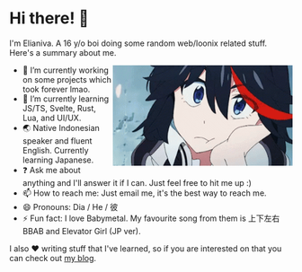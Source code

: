 # Hi there! 👋

I'm Elianiva. A 16 y/o boi doing some random web/loonix related stuff. Here's a summary about me.

<a href="#"><img width="320px" align="right" src="./ryuko-blink.gif"></a>

- :telescope: I’m currently working on some projects which took forever lmao.
- :seedling: I’m currently learning JS/TS, Svelte, Rust, Lua, and UI/UX.
- :earth_asia: Native Indonesian speaker and fluent English. Currently learning Japanese.
- :question: Ask me about anything and I'll answer it if I can. Just feel free to hit me up :)
- :mailbox: How to reach me: Just email me, it's the best way to reach me.
- :smile: Pronouns: Dia / He / 彼
- :zap: Fun fact: I love Babymetal. My favourite song from them is 上下左右BBAB and Elevator Girl (JP ver).

I also :hearts: writing stuff that I've learned, so if you are interested on that you can check out [my blog](https://elianiva.me/post).
